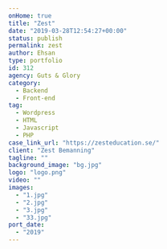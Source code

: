 ```yaml
---
onHome: true
title: "Zest"
date: "2019-03-28T12:54:27+00:00"
status: publish
permalink: zest
author: Ehsan
type: portfolio
id: 312
agency: Guts & Glory
category:
  - Backend
  - Front-end
tag:
  - Wordpress
  - HTML
  - Javascript
  - PHP
case_link_url: "https://zesteducation.se/"
client: "Zest Bemanning"
tagline: ""
background_image: "bg.jpg"
logo: "logo.png"
video: ""
images:
  - "1.jpg"
  - "2.jpg"
  - "3.jpg"
  - "33.jpg"
port_date:
  - "2019"
---
```

